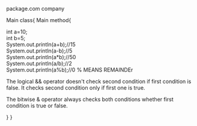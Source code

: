 package.com company

Main class{
Main method{


int a=10;  
int b=5;  
System.out.println(a+b);//15  
System.out.println(a-b);//5  
System.out.println(a*b);//50  
System.out.println(a/b);//2  
System.out.println(a%b);//0 
% MEANS REMAINDEr

The logical && operator doesn't check second condition if first condition is false. It checks second condition only if first one is true.

The bitwise & operator always checks both conditions whether first condition is true or false.

}
}
